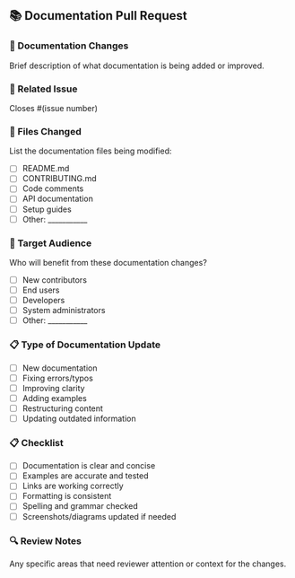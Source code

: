 ## 📚 Documentation Pull Request

### 📝 Documentation Changes
Brief description of what documentation is being added or improved.

### 🔗 Related Issue
Closes #(issue number)

### 📍 Files Changed
List the documentation files being modified:
- [ ] README.md
- [ ] CONTRIBUTING.md
- [ ] Code comments
- [ ] API documentation
- [ ] Setup guides
- [ ] Other: ___________

### 🎯 Target Audience
Who will benefit from these documentation changes?
- [ ] New contributors
- [ ] End users
- [ ] Developers
- [ ] System administrators
- [ ] Other: ___________

### 📋 Type of Documentation Update
- [ ] New documentation
- [ ] Fixing errors/typos
- [ ] Improving clarity
- [ ] Adding examples
- [ ] Restructuring content
- [ ] Updating outdated information

### 📋 Checklist
- [ ] Documentation is clear and concise
- [ ] Examples are accurate and tested
- [ ] Links are working correctly
- [ ] Formatting is consistent
- [ ] Spelling and grammar checked
- [ ] Screenshots/diagrams updated if needed

### 🔍 Review Notes
Any specific areas that need reviewer attention or context for the changes.
